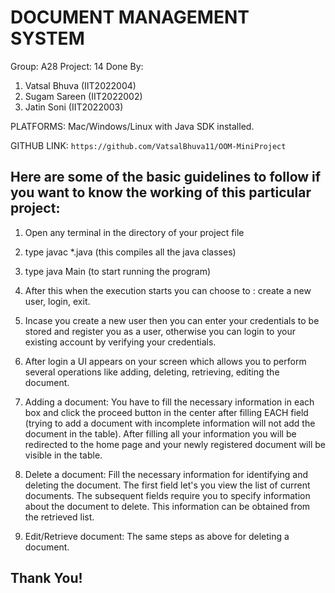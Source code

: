 # DOCUMENT MANAGEMENT SYSTEM

Group: A28
Project: 14
Done By:

1. Vatsal Bhuva (IIT2022004)
2. Sugam Sareen (IIT2022002)
3. Jatin Soni (IIT2022003)

PLATFORMS: Mac/Windows/Linux with Java SDK installed.

GITHUB LINK: `https://github.com/VatsalBhuva11/OOM-MiniProject`

## Here are some of the basic guidelines to follow if you want to know the working of this particular project:

1. Open any terminal in the directory of your project file

2. type javac \*.java (this compiles all the java classes)

3. type java Main (to start running the program)

4. After this when the execution starts you can choose to : create a new user, login, exit.

5. Incase you create a new user then you can enter your credentials to be stored and register you as a user, otherwise you can login to your existing account by verifying your credentials.

6. After login a UI appears on your screen which allows you to perform several operations like adding, deleting, retrieving, editing the document.

7. Adding a document: You have to fill the necessary information in each box and click the proceed button in the center after filling EACH field (trying to add a document with incomplete information will not add the document in the table). After filling all your information you will be redirected to the home page and your newly registered document will be visible in the table.

8. Delete a document: Fill the necessary information for identifying and deleting the document. The first field let's you view the list of current documents. The subsequent fields require you to specify information about the document to delete. This information can be obtained from the retrieved list.

9. Edit/Retrieve document: The same steps as above for deleting a document.

## Thank You!
